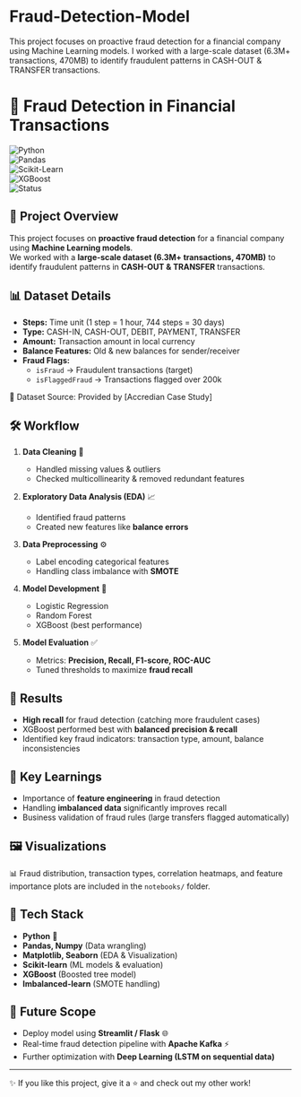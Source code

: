 # Fraud-Detection-Model
This project focuses on proactive fraud detection for a financial company using Machine Learning models.  I worked with a large-scale dataset (6.3M+ transactions, 470MB) to identify fraudulent patterns in CASH-OUT &amp; TRANSFER transactions.  


# 🚨 Fraud Detection in Financial Transactions  

![Python](https://img.shields.io/badge/Python-3.8%2B-blue?logo=python)  
![Pandas](https://img.shields.io/badge/Pandas-Data%20Analysis-yellow?logo=pandas)  
![Scikit-Learn](https://img.shields.io/badge/ScikitLearn-ML-orange?logo=scikit-learn)  
![XGBoost](https://img.shields.io/badge/XGBoost-Model-green)  
![Status](https://img.shields.io/badge/Status-Completed-success)  

## 📌 Project Overview  
This project focuses on **proactive fraud detection** for a financial company using **Machine Learning models**.  
We worked with a **large-scale dataset (6.3M+ transactions, 470MB)** to identify fraudulent patterns in **CASH-OUT & TRANSFER** transactions.  

## 📊 Dataset Details  
- **Steps:** Time unit (1 step = 1 hour, 744 steps = 30 days)  
- **Type:** CASH-IN, CASH-OUT, DEBIT, PAYMENT, TRANSFER  
- **Amount:** Transaction amount in local currency  
- **Balance Features:** Old & new balances for sender/receiver  
- **Fraud Flags:**  
  - `isFraud` → Fraudulent transactions (target)  
  - `isFlaggedFraud` → Transactions flagged over 200k  

📁 Dataset Source: Provided by [Accredian Case Study]  

## 🛠️ Workflow  
1. **Data Cleaning** 🧹  
   - Handled missing values & outliers  
   - Checked multicollinearity & removed redundant features  

2. **Exploratory Data Analysis (EDA)** 📈  
   - Identified fraud patterns  
   - Created new features like **balance errors**  

3. **Data Preprocessing** ⚙️  
   - Label encoding categorical features  
   - Handling class imbalance with **SMOTE**  

4. **Model Development** 🤖  
   - Logistic Regression  
   - Random Forest  
   - XGBoost (best performance)  

5. **Model Evaluation** ✅  
   - Metrics: **Precision, Recall, F1-score, ROC-AUC**  
   - Tuned thresholds to maximize **fraud recall**  

## 🚀 Results  
- **High recall** for fraud detection (catching more fraudulent cases)  
- XGBoost performed best with **balanced precision & recall**  
- Identified key fraud indicators: transaction type, amount, balance inconsistencies  

## 🔑 Key Learnings  
- Importance of **feature engineering** in fraud detection  
- Handling **imbalanced data** significantly improves recall  
- Business validation of fraud rules (large transfers flagged automatically)  

## 🖼️ Visualizations  
📊 Fraud distribution, transaction types, correlation heatmaps, and feature importance plots are included in the `notebooks/` folder.  

## 🧰 Tech Stack  
- **Python** 🐍  
- **Pandas, Numpy** (Data wrangling)  
- **Matplotlib, Seaborn** (EDA & Visualization)  
- **Scikit-learn** (ML models & evaluation)  
- **XGBoost** (Boosted tree model)  
- **Imbalanced-learn** (SMOTE handling)  

## 📌 Future Scope  
- Deploy model using **Streamlit / Flask** 🌐  
- Real-time fraud detection pipeline with **Apache Kafka** ⚡  
- Further optimization with **Deep Learning (LSTM on sequential data)**  

---

✨ If you like this project, give it a ⭐ and check out my other work!  

